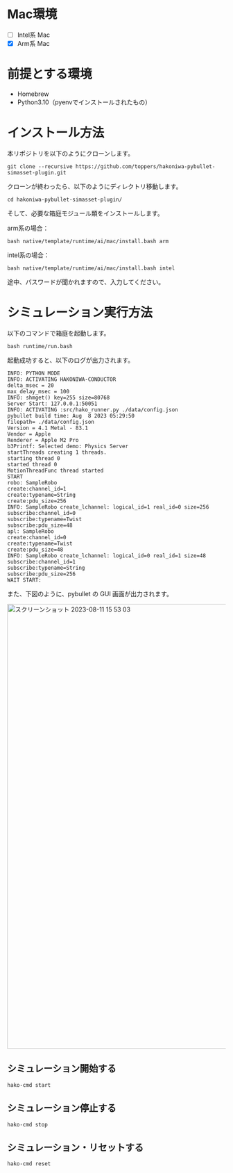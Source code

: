 # Mac環境

- [ ] Intel系 Mac
- [x] Arm系 Mac

# 前提とする環境

- Homebrew
- Python3.10（pyenvでインストールされたもの）

# インストール方法

本リポジトリを以下のようにクローンします。

```
git clone --recursive https://github.com/toppers/hakoniwa-pybullet-simasset-plugin.git
```

クローンが終わったら、以下のようにディレクトリ移動します。

```
cd hakoniwa-pybullet-simasset-plugin/
```

そして、必要な箱庭モジュール類をインストールします。

arm系の場合：

```
bash native/template/runtime/ai/mac/install.bash arm
```

intel系の場合：

```
bash native/template/runtime/ai/mac/install.bash intel
```

途中、パスワードが聞かれますので、入力してください。


# シミュレーション実行方法

以下のコマンドで箱庭を起動します。

```
bash runtime/run.bash
```

起動成功すると、以下のログが出力されます。

```
INFO: PYTHON MODE
INFO: ACTIVATING HAKONIWA-CONDUCTOR
delta_msec = 20
max_delay_msec = 100
INFO: shmget() key=255 size=80768 
Server Start: 127.0.0.1:50051
INFO: ACTIVATING :src/hako_runner.py ./data/config.json
pybullet build time: Aug  8 2023 05:29:50
filepath= ./data/config.json
Version = 4.1 Metal - 83.1
Vendor = Apple
Renderer = Apple M2 Pro
b3Printf: Selected demo: Physics Server
startThreads creating 1 threads.
starting thread 0
started thread 0 
MotionThreadFunc thread started
START
robo: SampleRobo
create:channel_id=1
create:typename=String
create:pdu_size=256
INFO: SampleRobo create_lchannel: logical_id=1 real_id=0 size=256
subscribe:channel_id=0
subscribe:typename=Twist
subscribe:pdu_size=48
apl: SampleRobo
create:channel_id=0
create:typename=Twist
create:pdu_size=48
INFO: SampleRobo create_lchannel: logical_id=0 real_id=1 size=48
subscribe:channel_id=1
subscribe:typename=String
subscribe:pdu_size=256
WAIT START:
```

また、下図のように、pybullet の GUI 画面が出力されます。

<img width="1024" alt="スクリーンショット 2023-08-11 15 53 03" src="https://github.com/toppers/hakoniwa-pybullet-simasset-plugin/assets/164193/504211d6-1731-4fba-81b5-7a4d850a9cd0">


## シミュレーション開始する

```
hako-cmd start
```

## シミュレーション停止する

```
hako-cmd stop
```

## シミュレーション・リセットする

```
hako-cmd reset
```
